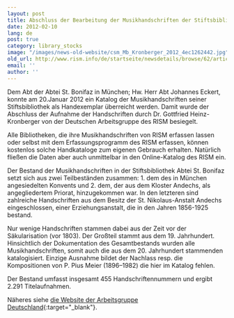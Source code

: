 ```yaml
---
layout: post
title: Abschluss der Bearbeitung der Musikhandschriften der Stiftsbibliothek St. Bonifaz, München (D-Mb)
date: 2012-02-10
lang: de
post: true
category: library_stocks
image: "/images/news-old-website/csm_Mb_Kronberger_2012_4ec1262442.jpg"
old_url: http://www.rism.info/de/startseite/newsdetails/browse/62/article/64/processing-music-manuscripts-completed-at-the-st-boniface-abbey-library-munich-d-mb.html
email: ''
author: ''
---
```


Dem Abt der Abtei St. Bonifaz in München; Hw. Herr Abt Johannes Eckert, konnte am 20.Januar 2012 ein Katalog der Musikhandschriften seiner Stiftsbibliothek als Handexemplar überreicht werden. Damit wurde der Abschluss der Aufnahme der Handschriften durch Dr. Gottfried Heinz-Kronberger von der Deutschen Arbeitsgruppe des RISM besiegelt.

Alle Bibliotheken, die ihre Musikhandschriften von RISM erfassen lassen oder selbst mit dem Erfassungsprogramm des RISM erfassen, können kostenlos solche Handkataloge zum eigenen Gebrauch erhalten. Natürlich fließen die Daten aber auch unmittelbar in den Online-Katalog des RISM ein.

Der Bestand der Musikhandschriften in der Stiftsbibliothek Abtei St. Bonifaz setzt sich aus zwei Teilbeständen zusammen: 1. dem des in München angesiedelten Konvents und 2. dem, der aus dem Kloster Andechs, als angegliedertem Priorat, hinzugekommen war. In den letzteren sind zahlreiche Handschriften aus dem Besitz der St. Nikolaus-Anstalt Andechs eingeschlossen, einer Erziehungsanstalt, die in den Jahren 1856-1925 bestand.

Nur wenige Handschriften stammen dabei aus der Zeit vor der Säkularisation (vor 1803). Der Großteil stammt aus dem 19. Jahrhundert. Hinsichtlich der Dokumentation des Gesamtbestands wurden alle Musikhandschriften, somit auch die aus dem 20. Jahrhundert stammenden katalogisiert. Einzige Ausnahme bildet der Nachlass resp. die Kompositionen von P. Pius Meier (1896–1982) die hier im Katalog fehlen.

Der Bestand umfasst insgesamt 455 Handschriftennummern und ergibt 2.291 Titelaufnahmen.

Näheres siehe [die Website der Arbeitsgruppe Deutschland](http://www.rism.info/en/workgroups/germany-dresden-munich-working-group-deutschland/einzelinformationen/muenchen-st-bonifaz-stiftsbibliothek-d-mb.html){:target="_blank"}.